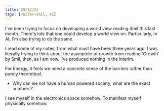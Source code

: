 ```yaml
---
title: 29/12/23
tags: [vaclav-smil, ai]
---
```


I've been trying to focus on developing a world view reading Smil this last month. There's lots that one could develop a
world view on. Particularly, in AI, I'm also trying to do the same.

I read some of my notes, from what must have been three years ago. I was literally trying to think about the asymptote
of growth from reading 'Growth' by Smil, then, as I am now. I've produced nothing in the interim.

For Energy, it feels we need a concrete sense of the barriers rather than purely theoretical.
- Why can we not have a human powered society, what are the exact numbers?

I see myself in the electronics space somehow. To manifest myself physically somehow.
